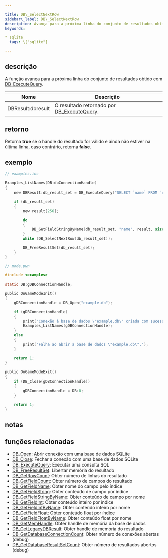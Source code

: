```yaml
---

title: DB\_SelectNextRow
sidebar\_label: DB\_SelectNextRow
description: Avança para a próxima linha do conjunto de resultados obtido com `DB_ExecuteQuery`.
keywords:

* sqlite
  tags: \["sqlite"]

---
```


## descrição

A função avança para a próxima linha do conjunto de resultados obtido com [DB\_ExecuteQuery](DB_ExecuteQuery).

| Nome               | Descrição                                                      |
| ------------------ | -------------------------------------------------------------- |
| DBResult\:dbresult | O resultado retornado por [DB\_ExecuteQuery](DB_ExecuteQuery). |

## retorno

Retorna **true** se o handle do resultado for válido e ainda não estiver na última linha, caso contrário, retorna **false**.

## exemplo

```c
// examples.inc

Examples_ListNames(DB:dbConnectionHandle)
{
    new DBResult:db_result_set = DB_ExecuteQuery("SELECT `name` FROM `examples`");

    if (db_result_set)
    {
        new result[256];

        do
        {
            DB_GetFieldStringByName(db_result_set, "name", result, sizeof result);
        }
        while (DB_SelectNextRow(db_result_set));

        DB_FreeResultSet(db_result_set);
    }
}
```

```c
// mode.pwn

#include <examples>

static DB:gDBConnectionHandle;

public OnGameModeInit()
{
    gDBConnectionHandle = DB_Open("example.db");

    if (gDBConnectionHandle)
    {
        print("Conexão à base de dados \"example.db\" criada com sucesso.");
        Examples_ListNames(gDBConnectionHandle);
    }
    else
    {
        print("Falha ao abrir a base de dados \"example.db\".");
    }

    return 1;
}

public OnGameModeExit()
{
    if (DB_Close(gDBConnectionHandle))
    {
        gDBConnectionHandle = DB:0;
    }

    return 1;
}
```

## notas

## funções relacionadas

* [DB\_Open](DB_Open): Abrir conexão com uma base de dados SQLite
* [DB\_Close](DB_Close): Fechar a conexão com uma base de dados SQLite
* [DB\_ExecuteQuery](DB_ExecuteQuery): Executar uma consulta SQL
* [DB\_FreeResultSet](DB_FreeResultSet): Libertar memória do resultado
* [DB\_GetRowCount](DB_GetRowCount): Obter número de linhas do resultado
* [DB\_GetFieldCount](DB_GetFieldCount): Obter número de campos do resultado
* [DB\_GetFieldName](DB_GetFieldName): Obter nome do campo pelo índice
* [DB\_GetFieldString](DB_GetFieldString): Obter conteúdo de campo por índice
* [DB\_GetFieldStringByName](DB_GetFieldStringByName): Obter conteúdo de campo por nome
* [DB\_GetFieldInt](DB_GetFieldInt): Obter conteúdo inteiro por índice
* [DB\_GetFieldIntByName](DB_GetFieldIntByName): Obter conteúdo inteiro por nome
* [DB\_GetFieldFloat](DB_GetFieldFloat): Obter conteúdo float por índice
* [DB\_GetFieldFloatByName](DB_GetFieldFloatByName): Obter conteúdo float por nome
* [DB\_GetMemHandle](DB_GetMemHandle): Obter handle de memória da base de dados
* [DB\_GetLegacyDBResult](DB_GetLegacyDBResult): Obter handle de memória do resultado
* [DB\_GetDatabaseConnectionCount](DB_GetDatabaseConnectionCount): Obter número de conexões abertas (debug)
* [DB\_GetDatabaseResultSetCount](DB_GetDatabaseResultSetCount): Obter número de resultados abertos (debug)
